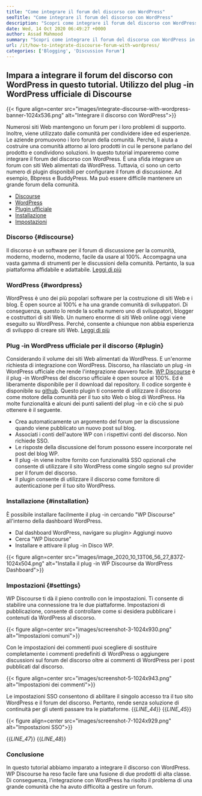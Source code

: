 ```yaml
---
title: "Come integrare il forum del discorso con WordPress" 
seoTitle: "Come integrare il forum del discorso con WordPress" 
description: "Scopri come integrare il forum del discorso con WordPress. Installazione e configurazione del plug -in ufficiale del discorso per WordPress." 
date: Wed, 14 Oct 2020 06:49:27 +0000
author: Assad Mahmood
summary: "Scopri come integrare il forum del discorso con WordPress in questo tutorial. Utilizzo del plug -in WordPress ufficiale di Discourse" 
url: /it/how-to-integrate-discourse-forum-with-wordpress/
categories: ['Blogging', 'Discussion Forum']
---
```


## Impara a integrare il forum del discorso con WordPress in questo tutorial. Utilizzo del plug -in WordPress ufficiale di Discourse

{{< figure align=center src="images/integrate-discourse-with-wordpress-banner-1024x536.png" alt="Integrare il discorso con WordPress">}}

Numerosi siti Web mantengono un forum per i loro problemi di supporto. Inoltre, viene utilizzato dalle comunità per condividere idee ed esperienze. Le aziende promuovono i loro forum della comunità. Perché, li aiuta a costruire una comunità attorno ai loro prodotti in cui le persone parlano del prodotto e condividono soluzioni. In questo tutorial impareremo come integrare il forum del discorso con WordPress.
È una sfida integrare un forum con siti Web alimentati da WordPress. Tuttavia, ci sono un certo numero di plugin disponibili per configurare il forum di discussione. Ad esempio, Bbpress e BuddyPress. Ma può essere difficile mantenere un grande forum della comunità.
  * [Discourse][1]
  * [WordPress][2]
  * [Plugin ufficiale][3]
  * [Installazione][4]
  * [Impostazioni][5]


### Discorso {#discourse}

Il discorso è un software per il forum di discussione per la comunità, moderno, moderno, moderno, facile da usare al 100%. Accompagna una vasta gamma di strumenti per le discussioni della comunità. Pertanto, la sua piattaforma affidabile e adattabile. [Leggi di più][6]


### WordPress {#wordpress}

WordPress è uno dei più popolari software per la costruzione di siti Web e i blog. È open source al 100% e ha una grande comunità di sviluppatori. Di conseguenza, questo lo rende la scelta numero uno di sviluppatori, blogger e costruttori di siti Web. Un numero enorme di siti Web online oggi viene eseguito su WordPress. Perché, consente a chiunque non abbia esperienza di sviluppo di creare siti Web. [Leggi di più][7]


### Plug -in WordPress ufficiale per il discorso {#plugin}

Considerando il volume dei siti Web alimentati da WordPress. E un'enorme richiesta di integrazione con WordPress. Discorso, ha rilasciato un plug -in WordPress ufficiale che rende l'integrazione davvero facile.
[WP Discourse][8] è il plug -in WordPress del discorso ufficiale è open source al 100%. Ed è liberamente disponibile per il download dal repository. Il codice sorgente è disponibile su [github][9].
Questo plugin ti consente di utilizzare il discorso come motore della comunità per il tuo sito Web o blog di WordPress. Ha molte funzionalità e alcuni dei punti salienti del plug -in e ciò che si può ottenere è il seguente.
  * Crea automaticamente un argomento del forum per la discussione quando viene pubblicato un nuovo post sul blog.
  * Associati i conti dell'autore WP con i rispettivi conti del discorso. Non richiede SSO.
  * Le risposte della discussione del forum possono essere incorporate nel post del blog WP.
  * Il plug -in viene inoltre fornito con funzionalità SSO opzionali che consente di utilizzare il sito WordPress come singolo segno sul provider per il forum del discorso.
  * Il plugin consente di utilizzare il discorso come fornitore di autenticazione per il tuo sito WordPress.


### Installazione {#installation}

È possibile installare facilmente il plug -in cercando "WP Discourse" all'interno della dashboard WordPress.
  * Dal dashboard WordPress, navigare su plugin> Aggiungi nuovo
  * Cerca "WP Discourse"
  * Installare e attivare il plug -in Disco WP.

{{< figure align=center src="images/image_2020_10_13T06_56_27_837Z-1024x504.png" alt="Installa il plug -in WP Discourse da WordPress Dashboard">}}



### Impostazioni {#settings}

WP Discourse ti dà il pieno controllo con le impostazioni. Ti consente di stabilire una connessione tra le due piattaforme. Impostazioni di pubblicazione, consente di controllare come si desidera pubblicare i contenuti da WordPress al discorso.

{{< figure align=center src="images/screenshot-3-1024x930.png" alt="Impostazioni comuni">}}

Con le impostazioni dei commenti puoi scegliere di sostituire completamente i commenti predefiniti di WordPress o aggiungere discussioni sul forum del discorso oltre ai commenti di WordPress per i post pubblicati dal discorso.

{{< figure align=center src="images/screenshot-5-1024x943.png" alt="Impostazioni dei commenti">}}

Le impostazioni SSO consentono di abilitare il singolo accesso tra il tuo sito WordPress e il forum del discorso. Pertanto, rende senza soluzione di continuità per gli utenti passare tra le piattaforme.
{{_LINE_44_}}
{{_LINE_45_}}

{{< figure align=center src="images/screenshot-7-1024x929.png" alt="Impostazioni SSO">}}

{{_LINE_47_}}
{{_LINE_48_}}

### Conclusione
In questo tutorial abbiamo imparato a integrare il discorso con WordPress. WP Discourse ha reso facile fare una fusione di due prodotti di alta classe. Di conseguenza, l'integrazione con WordPress ha risolto il problema di una grande comunità che ha avuto difficoltà a gestire un forum.



 [1]: #discourse
 [2]: #wordpress
 [3]: #plugin
 [4]: #installation
 [5]: #settings
 [6]: https://products.containerize.com/discussion-forum/discourse
 [7]: https://products.containerize.com/blogging/wordpress
 [8]: https://wordpress.org/plugins/wp-discourse/
 [9]: https://github.com/discourse/wp-discourse
